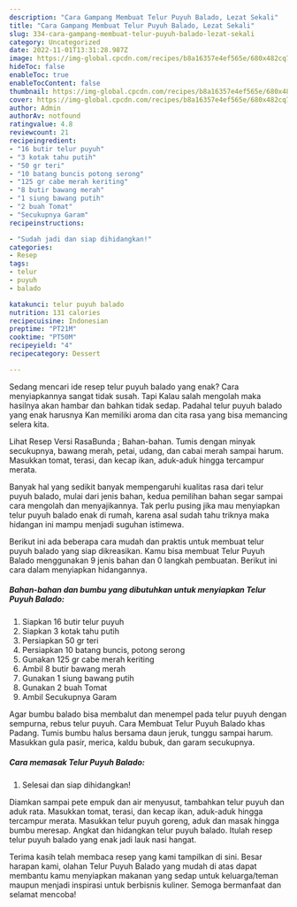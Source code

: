 ```yaml
---
description: "Cara Gampang Membuat Telur Puyuh Balado, Lezat Sekali"
title: "Cara Gampang Membuat Telur Puyuh Balado, Lezat Sekali"
slug: 334-cara-gampang-membuat-telur-puyuh-balado-lezat-sekali
category: Uncategorized
date: 2022-11-01T13:31:28.987Z
image: https://img-global.cpcdn.com/recipes/b8a16357e4ef565e/680x482cq70/telur-puyuh-balado-foto-resep-utama.jpg
hideToc: false
enableToc: true
enableTocContent: false
thumbnail: https://img-global.cpcdn.com/recipes/b8a16357e4ef565e/680x482cq70/telur-puyuh-balado-foto-resep-utama.jpg
cover: https://img-global.cpcdn.com/recipes/b8a16357e4ef565e/680x482cq70/telur-puyuh-balado-foto-resep-utama.jpg
author: Admin
authorAv: notfound
ratingvalue: 4.8
reviewcount: 21
recipeingredient:
- "16 butir telur puyuh"
- "3 kotak tahu putih"
- "50 gr teri"
- "10 batang buncis potong serong"
- "125 gr cabe merah keriting"
- "8 butir bawang merah"
- "1 siung bawang putih"
- "2 buah Tomat"
- "Secukupnya Garam"
recipeinstructions:

- "Sudah jadi dan siap dihidangkan!"
categories:
- Resep
tags:
- telur
- puyuh
- balado

katakunci: telur puyuh balado 
nutrition: 131 calories
recipecuisine: Indonesian
preptime: "PT21M"
cooktime: "PT50M"
recipeyield: "4"
recipecategory: Dessert

---
```



Sedang mencari ide resep telur puyuh balado yang enak? Cara menyiapkannya sangat tidak susah. Tapi Kalau salah mengolah maka hasilnya akan hambar dan bahkan tidak sedap. Padahal telur puyuh balado yang enak harusnya Kan memiliki aroma dan cita rasa yang bisa memancing selera kita.


Lihat Resep Versi RasaBunda ; Bahan-bahan. Tumis dengan minyak secukupnya, bawang merah, petai, udang, dan cabai merah sampai harum. Masukkan tomat, terasi, dan kecap ikan, aduk-aduk hingga tercampur merata.

Banyak hal yang sedikit banyak mempengaruhi kualitas rasa dari telur puyuh balado, mulai dari jenis bahan, kedua pemilihan bahan segar sampai cara mengolah dan menyajikannya. Tak perlu pusing jika mau menyiapkan telur puyuh balado enak di rumah, karena asal sudah tahu triknya maka hidangan ini mampu menjadi suguhan istimewa.


Berikut ini ada beberapa cara mudah dan praktis untuk membuat telur puyuh balado yang siap dikreasikan. Kamu bisa membuat Telur Puyuh Balado menggunakan 9 jenis bahan dan 0 langkah pembuatan. Berikut ini cara dalam menyiapkan hidangannya.

<!--inarticleads1-->

##### Bahan-bahan dan bumbu yang dibutuhkan untuk menyiapkan Telur Puyuh Balado:

1. Siapkan 16 butir telur puyuh
1. Siapkan 3 kotak tahu putih
1. Persiapkan 50 gr teri
1. Persiapkan 10 batang buncis, potong serong
1. Gunakan 125 gr cabe merah keriting
1. Ambil 8 butir bawang merah
1. Gunakan 1 siung bawang putih
1. Gunakan 2 buah Tomat
1. Ambil Secukupnya Garam


Agar bumbu balado bisa membalut dan menempel pada telur puyuh dengan sempurna, rebus telur puyuh. Cara Membuat Telur Puyuh Balado khas Padang. Tumis bumbu halus bersama daun jeruk, tunggu sampai harum. Masukkan gula pasir, merica, kaldu bubuk, dan garam secukupnya. 

<!--inarticleads2-->

##### Cara memasak Telur Puyuh Balado:


1. Selesai dan siap dihidangkan!

Diamkan sampai pete empuk dan air menyusut, tambahkan telur puyuh dan aduk rata. Masukkan tomat, terasi, dan kecap ikan, aduk-aduk hingga tercampur merata. Masukkan telur puyuh goreng, aduk dan masak hingga bumbu meresap. Angkat dan hidangkan telur puyuh balado. Itulah resep telur puyuh balado yang enak jadi lauk nasi hangat. 

Terima kasih telah membaca resep yang kami tampilkan di sini. Besar harapan kami, olahan Telur Puyuh Balado yang mudah di atas dapat membantu kamu menyiapkan makanan yang sedap untuk keluarga/teman maupun menjadi inspirasi untuk berbisnis kuliner. Semoga bermanfaat dan selamat mencoba!
